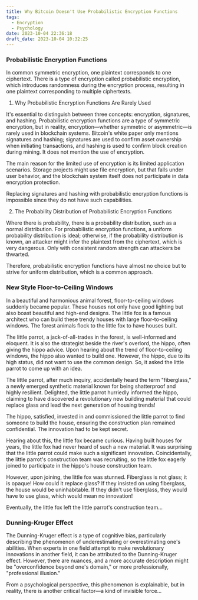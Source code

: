 ```yaml
---
title: Why Bitcoin Doesn't Use Probabilistic Encryption Functions
tags:
  - Encryption
  - Psychology
date: 2023-10-04 22:36:18
draft_date: 2023-10-04 10:32:25
---
```


### Probabilistic Encryption Functions

In common symmetric encryption, one plaintext corresponds to one ciphertext. There is a type of encryption called probabilistic encryption, which introduces randomness during the encryption process, resulting in one plaintext corresponding to multiple ciphertexts.

1. Why Probabilistic Encryption Functions Are Rarely Used

It's essential to distinguish between three concepts: encryption, signatures, and hashing. Probabilistic encryption functions are a type of symmetric encryption, but in reality, encryption—whether symmetric or asymmetric—is rarely used in blockchain systems. Bitcoin's white paper only mentions signatures and hashing; signatures are used to confirm asset ownership when initiating transactions, and hashing is used to confirm block creation during mining. It does not mention the use of encryption.

The main reason for the limited use of encryption is its limited application scenarios. Storage projects might use file encryption, but that falls under user behavior, and the blockchain system itself does not participate in data encryption protection.

Replacing signatures and hashing with probabilistic encryption functions is impossible since they do not have such capabilities.

2. The Probability Distribution of Probabilistic Encryption Functions

Where there is probability, there is a probability distribution, such as a normal distribution. For probabilistic encryption functions, a uniform probability distribution is ideal; otherwise, if the probability distribution is known, an attacker might infer the plaintext from the ciphertext, which is very dangerous. Only with consistent random strength can attackers be thwarted.

Therefore, probabilistic encryption functions have almost no choice but to strive for uniform distribution, which is a common approach.

### New Style Floor-to-Ceiling Windows

In a beautiful and harmonious animal forest, floor-to-ceiling windows suddenly became popular. These houses not only have good lighting but also boast beautiful and high-end designs. The little fox is a famous architect who can build these trendy houses with large floor-to-ceiling windows. The forest animals flock to the little fox to have houses built.

The little parrot, a jack-of-all-trades in the forest, is well-informed and eloquent. It is also the strategist beside the river's overlord, the hippo, often giving the hippo advice. Upon hearing about the trend of floor-to-ceiling windows, the hippo also wanted to build one. However, the hippo, due to its high status, did not want to use the common design. So, it asked the little parrot to come up with an idea.

The little parrot, after much inquiry, accidentally heard the term "fiberglass," a newly emerged synthetic material known for being shatterproof and highly resilient. Delighted, the little parrot hurriedly informed the hippo, claiming to have discovered a revolutionary new building material that could replace glass and lead the next generation of housing trends!

The hippo, satisfied, invested in and commissioned the little parrot to find someone to build the house, ensuring the construction plan remained confidential. The innovation had to be kept secret.

Hearing about this, the little fox became curious. Having built houses for years, the little fox had never heard of such a new material. It was surprising that the little parrot could make such a significant innovation. Coincidentally, the little parrot's construction team was recruiting, so the little fox eagerly joined to participate in the hippo's house construction team.

However, upon joining, the little fox was stunned. Fiberglass is not glass; it is opaque! How could it replace glass? If they insisted on using fiberglass, the house would be uninhabitable. If they didn't use fiberglass, they would have to use glass, which would mean no innovation!

Eventually, the little fox left the little parrot's construction team...

### Dunning-Kruger Effect

The Dunning-Kruger effect is a type of cognitive bias, particularly describing the phenomenon of underestimating or overestimating one's abilities. When experts in one field attempt to make revolutionary innovations in another field, it can be attributed to the Dunning-Kruger effect. However, there are nuances, and a more accurate description might be "overconfidence beyond one's domain," or more professionally, "professional illusion."

From a psychological perspective, this phenomenon is explainable, but in reality, there is another critical factor—a kind of invisible force...
